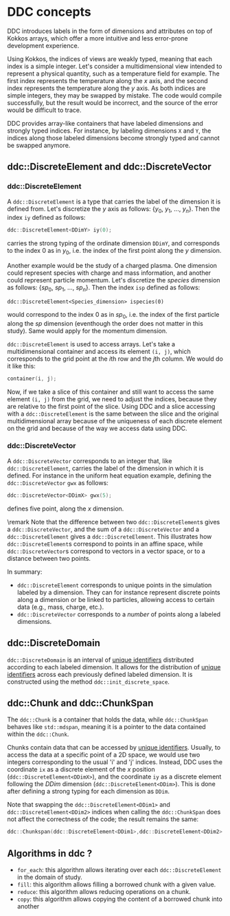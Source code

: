 # DDC concepts

<!--
Copyright (C) The ddc development team, see COPYRIGHT.md file

SPDX-License-Identifier: MIT
-->

DDC introduces labels in the form of dimensions and attributes on top of Kokkos arrays, which offer a more intuitive and less error-prone development experience.

Using Kokkos, the indices of views are weakly typed, meaning that each index is a simple integer. Let's consider a multidimensional view intended to represent a physical quantity, such as a temperature field for example. The first index represents the temperature along the $x$ axis, and the second index represents the temperature along the $y$ axis. As both indices are simple integers, they may be swapped by mistake. The code would compile successfully, but the result would be incorrect, and the source of the error would be difficult to trace.

DDC provides array-like containers that have labeled dimensions and strongly typed indices. For instance, by labeling dimensions `X` and `Y`, the indices along those labeled dimensions become strongly typed and cannot be swapped anymore.

## ddc::DiscreteElement and ddc::DiscreteVector

### ddc::DiscreteElement

A `ddc::DiscreteElement` is a type that carries the label of the dimension it is defined from.
Let's discretize the $y$ axis as follows: {$y_0$, $y_1$, ..., $y_n$}. Then the index `iy` defined as follows:

```cpp
ddc::DiscreteElement<DDimY> iy(0);
```

carries the strong typing of the ordinate dimension `DDimY`, and corresponds to the index 0 as in $y_0$, i.e. the index of the first point along the $y$ dimension.

Another example would be the study of a charged plasma. 
One dimension could represent species with charge and mass information, and another could represent particle momentum. 
Let's discretize the $species$ dimension as follows: {$sp_0$, $sp_1$, ..., $sp_n$}. Then the index `isp` defined as follows:

`ddc::DiscreteElement<Species_dimension> ispecies(0)` 

would correspond to the index 0 as in $sp_0$, i.e. the index of the first particle along the $sp$ dimension (eventhough the order does not matter in this study). 
Same would apply for the momentum dimension.

`ddc::DiscreteElement` is used to access arrays. 
Let's take a multidimensional container and access its element `(i, j)`, which corresponds to the grid point at the $i$th row and the $j$th column. We would do it like this:

```cpp
container(i, j);
```

Now, if we take a slice of this container and still want to access the same element `(i, j)` from the grid, we need to adjust the indices, because they are relative to the first point of the slice. Using DDC and a slice  accessing with a `ddc::DiscreteElement` is the same between the slice and the original multidimensional array because of the uniqueness of each discrete element on the grid and because of the way we access data using DDC.

### ddc::DiscreteVector

A `ddc::DiscreteVector` corresponds to an integer that, like `ddc::DiscreteElement`, carries the label of the dimension in which it is defined. For instance in the uniform heat equation example, defining the `ddc::DiscreteVector` `gwx` as follows:

```cpp
ddc::DiscreteVector<DDimX> gwx(5);
```

defines five point, along the $x$ dimension.

\remark Note that the difference between two `ddc::DiscreteElement`s gives a `ddc::DiscreteVector`, and the sum of a `ddc::DiscreteVector` and a `ddc::DiscreteElement` gives a `ddc::DiscreteElement`. This illustrates how `ddc::DiscreteElement`s correspond to points in an affine space, while `ddc::DiscreteVector`s correspond to vectors in a vector space, or to a distance between two points.

In summary:

- `ddc::DiscreteElement` corresponds to unique points in the simulation labeled by a dimension. They can for instance represent discrete points along a dimension or be linked to particles, allowing access to certain data (e.g., mass, charge, etc.).
- `ddc::DiscreteVector` corresponds to a *number* of points along a labeled dimensions.

## ddc::DiscreteDomain

`ddc::DiscreteDomain` is an interval of [unique identifiers](#ddcdiscreteelement) distributed according to each labeled dimension.
It allows for the distribution of [unique identifiers](#ddcdiscreteelement) across each previously defined labeled dimension. 
It is constructed using the method `ddc::init_discrete_space`. 

## ddc::Chunk and ddc::ChunkSpan

The `ddc::Chunk` is a container that holds the data, while `ddc::ChunkSpan` behaves like `std::mdspan`, meaning it is a pointer to the data contained within the `ddc::Chunk`.

Chunks contain data that can be accessed by [unique identifiers](#ddcdiscreteelement). Usually, to access the data at a specific point of a 2D space, we would use two integers corresponding to the usual 'i' and 'j' indices. Instead, DDC uses the coordinate `ix` as a discrete element of the $x$ position (`ddc::DiscreteElement<DDimX>`), and the coordinate `iy` as a discrete element following the $DDim$ dimension (`ddc::DiscreteElement<DDim>`). This is done after defining a strong typing for each dimension as `DDim`.

Note that swapping the `ddc::DiscreteElement<DDim1>` and `ddc::DiscreteElement<DDim2>` indices when calling the `ddc::ChunkSpan` does not affect the correctness of the code; the result remains the same: 

```cpp
ddc::Chunkspan(ddc::DiscreteElement<DDim1>,ddc::DiscreteElement<DDim2> ) == ddc::Chunkspan(ddc::DiscreteElement<DDim2>,ddc::DiscreteElement<DDim1> );
```

## Algorithms in ddc ?

+ `for_each`: this algorithm allows iterating over each `ddc::DiscreteElement` in the domain of study.
+ `fill`: this algorithm allows filling a borrowed chunk with a given value.
+ `reduce`: this algorithm allows reducing operations on a chunk.
+ `copy`: this algorithm allows copying the content of a borrowed chunk into another
